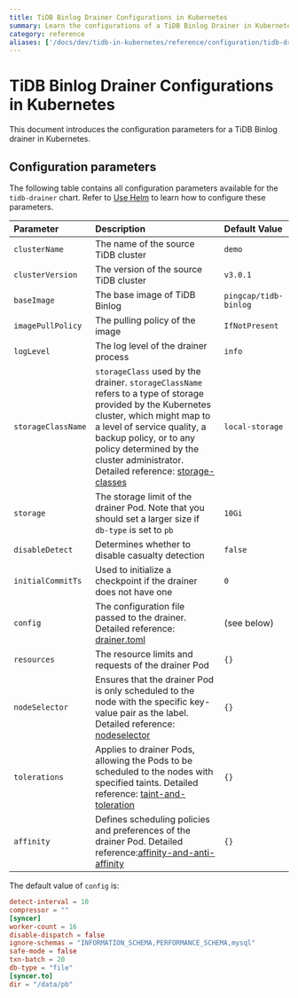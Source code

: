 ```yaml
---
title: TiDB Binlog Drainer Configurations in Kubernetes
summary: Learn the configurations of a TiDB Binlog Drainer in Kubernetes.
category: reference
aliases: ['/docs/dev/tidb-in-kubernetes/reference/configuration/tidb-drainer/','/docs/v3.1/tidb-in-kubernetes/reference/configuration/tidb-drainer/','/docs/stable/tidb-in-kubernetes/reference/configuration/tidb-drainer/']
---
```


# TiDB Binlog Drainer Configurations in Kubernetes

This document introduces the configuration parameters for a TiDB Binlog drainer in Kubernetes.

## Configuration parameters

The following table contains all configuration parameters available for the `tidb-drainer` chart.  Refer to [Use Helm](tidb-toolkit.md#use-helm) to learn how to configure these parameters.

| Parameter | Description | Default Value |
| :----- | :---- | :----- |
| `clusterName` | The name of the source TiDB cluster | `demo` |
| `clusterVersion` | The version of the source TiDB cluster | `v3.0.1` |
| `baseImage` | The base image of TiDB Binlog | `pingcap/tidb-binlog` |
| `imagePullPolicy` | The pulling policy of the image | `IfNotPresent` |
| `logLevel` | The log level of the drainer process | `info` |
| `storageClassName` | `storageClass` used by the drainer. `storageClassName` refers to a type of storage provided by the Kubernetes cluster, which might map to a level of service quality, a backup policy, or to any policy determined by the cluster administrator. Detailed reference: [storage-classes](https://kubernetes.io/docs/concepts/storage/storage-classes) | `local-storage` |
| `storage` | The storage limit of the drainer Pod. Note that you should set a larger size if `db-type` is set to `pb` | `10Gi` |
| `disableDetect` |  Determines whether to disable casualty detection | `false` |
| `initialCommitTs` |  Used to initialize a checkpoint if the drainer does not have one | `0` |
| `config` | The configuration file passed to the drainer. Detailed reference: [drainer.toml](https://github.com/pingcap/tidb-binlog/blob/master/cmd/drainer/drainer.toml) | (see below) |
| `resources` | The resource limits and requests of the drainer Pod | `{}` |
| `nodeSelector` | Ensures that the drainer Pod is only scheduled to the node with the specific key-value pair as the label. Detailed reference: [nodeselector](https://kubernetes.io/docs/concepts/configuration/assign-Pod-node/#nodeselector) | `{}` |
| `tolerations` | Applies to drainer Pods, allowing the Pods to be scheduled to the nodes with specified taints. Detailed reference: [taint-and-toleration](https://kubernetes.io/docs/concepts/configuration/taint-and-toleration) | `{}` |
| `affinity` | Defines scheduling policies and preferences of the drainer Pod. Detailed reference:[affinity-and-anti-affinity](https://kubernetes.io/docs/concepts/configuration/assign-Pod-node/#affinity-and-anti-affinity) | `{}` |

The default value of `config` is:

```toml
detect-interval = 10
compressor = ""
[syncer]
worker-count = 16
disable-dispatch = false
ignore-schemas = "INFORMATION_SCHEMA,PERFORMANCE_SCHEMA,mysql"
safe-mode = false
txn-batch = 20
db-type = "file"
[syncer.to]
dir = "/data/pb"
```

